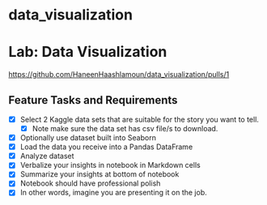 # data_visualization
# Lab: Data Visualization

https://github.com/HaneenHaashlamoun/data_visualization/pulls/1


## Feature Tasks and Requirements
- [x] Select 2 Kaggle data sets that are suitable for the story you want to tell.
    - [x] Note make sure the data set has csv file/s to download.
- [x] Optionally use dataset built into Seaborn
- [x] Load the data you receive into a Pandas DataFrame
- [x] Analyze dataset
- [x] Verbalize your insights in notebook in Markdown cells
- [x] Summarize your insights at bottom of notebook
- [x] Notebook should have professional polish
- [x] In other words, imagine you are presenting it on the job.
